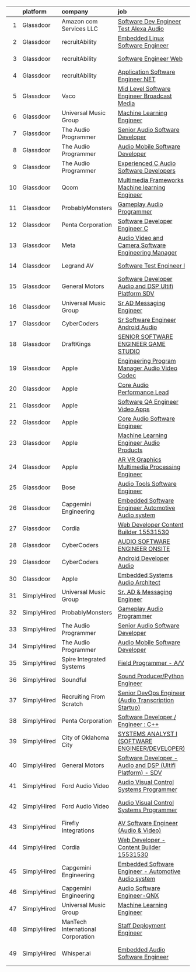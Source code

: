 

|    | platform    | company                           | job                                                                                                                                                                                                                                                                                                                                                                                                                                                                                                                                                                                                                                                                                                                                                                                                                                                                                                                                                                                                                                                                                                                                                                                                                                                                                                                                                                                                                                                                     | update_time   | location                |
|---:|:------------|:----------------------------------|:------------------------------------------------------------------------------------------------------------------------------------------------------------------------------------------------------------------------------------------------------------------------------------------------------------------------------------------------------------------------------------------------------------------------------------------------------------------------------------------------------------------------------------------------------------------------------------------------------------------------------------------------------------------------------------------------------------------------------------------------------------------------------------------------------------------------------------------------------------------------------------------------------------------------------------------------------------------------------------------------------------------------------------------------------------------------------------------------------------------------------------------------------------------------------------------------------------------------------------------------------------------------------------------------------------------------------------------------------------------------------------------------------------------------------------------------------------------------|:--------------|:------------------------|
|  1 | Glassdoor   | Amazon com Services LLC           | [Software Dev Engineer   Test  Alexa Audio](https://www.glassdoor.com/partner/jobListing.htm?pos=128&ao=1136043&s=58&guid=0000018267a2760fa87d154a12143031&src=GD_JOB_AD&t=SR&vt=w&cs=1_fb9c69c8&cb=1659596076843&jobListingId=1008045134130&jrtk=3-0-1g9jq4thm2inh001-1g9jq4ti7g2qa800-5b4696b182f58ad9-)                                                                                                                                                                                                                                                                                                                                                                                                                                                                                                                                                                                                                                                                                                                                                                                                                                                                                                                                                                                                                                                                                                                                                              | 2d            | Sunnyvale, CA           |
|  2 | Glassdoor   | recruitAbility                    | [Embedded Linux Software Engineer](https://www.glassdoor.com/partner/jobListing.htm?pos=115&ao=1110586&s=58&guid=0000018267a2760fa87d154a12143031&src=GD_JOB_AD&t=SR&vt=w&ea=1&cs=1_107b8af0&cb=1659596076842&jobListingId=1008044917155&cpc=F583A5AE0DDDFE3A&jrtk=3-0-1g9jq4thm2inh001-1g9jq4ti7g2qa800-96651b1d489a1342--6NYlbfkN0CGG9KWCDlpnNsyBDyIiP_Q0811kl3MMa1wmNp0I1WtkTaTZU1gJWaiKEGe9oYuZ3CRygpizlXng7yxOBev2SvxkGZoje3_mfpZYEH0iLUuWwuO3-g3KAxfOG1BBBVKj0Cdby2nDsWL_KaqVNgukJd9Wjpl5bP9uEd7mzEMwOIKbac1rekGxy8SYXW6OfrhPiTB4gDT0gsDdB9wgqeVkOMytpbO3NfuWd0I1-smbD_ABVOzUTLthmp3JHCd3Xj8hM2RFyKnVLwQ1jspJXDAopk5IIATcyjba7Cl0FXnxQnIJsWmBSxQ26OLvx2T0Zbu-cC451XlR5I_NYiRZAYnlke5Qjn2yLkHkjyErZZJpQIt0GQtMRfxC5JW77MtSg-NEuUt-BRQZauSxcW8yEmWeoVe1O282HbkBkNDQRnEXUwlnn0DxjcT7O80QSBh91hYjP_xqK0OGAPYA9G78UMAKs9eqp_Vxy4cUzXYTZ8sh_0F4DqsJobZP46BottnnfEXWwSJf5Kd_AiTLA%3D%3D)                                                                                                                                                                                                                                                                                                                                                                                                                                                                                                                                                                                 | 2d            | Anaheim, CA             |
|  3 | Glassdoor   | recruitAbility                    | [Software Engineer  Web](https://www.glassdoor.com/partner/jobListing.htm?pos=111&ao=1110586&s=58&guid=0000018267a2760fa87d154a12143031&src=GD_JOB_AD&t=SR&vt=w&ea=1&cs=1_8781ceec&cb=1659596076841&jobListingId=1008044917153&cpc=6193B0C32834B022&jrtk=3-0-1g9jq4thm2inh001-1g9jq4ti7g2qa800-eacbebf995740683--6NYlbfkN0CGG9KWCDlpnNsyBDyIiP_Q0811kl3MMa1wmNp0I1WtkTaTZU1gJWaiKEGe9oYuZ3CRygpizlXngwQIddGMy5Dw9VhJ57XzQmuwGToFoQjvVLzKgZy_toZA9BGcfPE5CweQyM9BjCZssZkIAHrqtSAlsQ8P3wx0WLkGK-N51xL3EvYtNcqs2ckJVFQgegDjoCecD3YK4xqJCCCv1oRO2lGVDwPtHcvZ7MO4pAHeYp1FeP_CuJfAYsRxfjmuQYbzmpWbS2ODxJMb7IJ0i110otjTiuA3lVI3XdQUzlhp-2Zy81AmSfcJ7dzUsm_4SPu8wqgzmDhW1LbFQSQefMP7WNPnCT8WmKEkRgybuI3Otw2k6Ii2qMTA1RirUr_iFEqjQ8-FAsj_MK9BBqhBX0mGavTW82KlezQYnHwgFlruvBjn4dBhOmOS5WzD9EliEfGJwqasq8t_06o0Q2-WCiSOtoO-PC4YyARHoquMpg2iN_6u40wGFLlWswvjRSt3HP-QCNQS8OrMKA_caw%3D%3D)                                                                                                                                                                                                                                                                                                                                                                                                                                                                                                                                                                                           | 2d            | Anaheim, CA             |
|  4 | Glassdoor   | recruitAbility                    | [Application Software Engineer  NET](https://www.glassdoor.com/partner/jobListing.htm?pos=114&ao=1110586&s=58&guid=0000018267a2760fa87d154a12143031&src=GD_JOB_AD&t=SR&vt=w&ea=1&cs=1_c695fa45&cb=1659596076841&jobListingId=1008044917151&cpc=6BF42D0955AE9A34&jrtk=3-0-1g9jq4thm2inh001-1g9jq4ti7g2qa800-7406c52a9039ee9d--6NYlbfkN0CGG9KWCDlpnNsyBDyIiP_Q0811kl3MMa1wmNp0I1WtkTaTZU1gJWaiKEGe9oYuZ3CRygpizlXng4fAGIY4bwFav-r0-dv5Vxh81kFRqA7f-Pjv-ezjesDdzI8-dyLi5Sc-zfpvmO-C7n1Wylj9EBtEBEKoDggOjpbhqrtGx3gGKms921IR5RHs6ozkG5o0STqYGnVNpVyK3MPKspaxuzgWMNToSS5CTaODsqT1RhxPG8FMwzC_AlJAcVQfzOF2Kr3-9qwKKy0ho-M1pC-L8n_K-Meb07OTjSx7ryFknrpy2XJEu3j_Xh8HO3lj0iHLkWeHx0anHiNrE8_Q21THoDCmRvaGT9HrIXnyfGJQi0GlbcCvZ8yxMJiuHKeBe9waDIHNxzN5x6wAIISc209YVk1DKgPPJtrOmCJqx1bIeSmKN6qsxHLSmvryBMtdiPHcWLCsUYijZXYmq24MdB--wCgX4UPt5GcsBaDRW9LXh09OPvsfvufDktjeLBUHtHrfSo7bi4_Mnbdu-g%3D%3D)                                                                                                                                                                                                                                                                                                                                                                                                                                                                                                                                                                               | 2d            | Anaheim, CA             |
|  5 | Glassdoor   | Vaco                              | [Mid Level Software Engineer   Broadcast Media](https://www.glassdoor.com/partner/jobListing.htm?pos=117&ao=1110586&s=58&guid=0000018267a2760fa87d154a12143031&src=GD_JOB_AD&t=SR&vt=w&ea=1&cs=1_dc7423e8&cb=1659596076842&jobListingId=1008023491914&cpc=FD1C1DA32C38CFA7&jrtk=3-0-1g9jq4thm2inh001-1g9jq4ti7g2qa800-2c1164aedf14680d--6NYlbfkN0D_sybMACCpf9B-677oK5j6rPldVB6BlrVvFjO_o-GJZbzuF-qh4PxErFUqfUsv_6uq3yj-33fVAxdJpDEnhEj4Go-dQXG2i_nhdrozdxOLclYIRSSSNJiq9UBc2R3iAXgSLoloWxVkJR526trhTG__PWL5HPc0h23cLdACsLcDpz6wkqU4u1lorsS3YI19Q1GqqRNphbAODbWa3sEmPX02RM_FmT2_JbZQA2R-to4ADSC790F1WW4zYF6o2u_d67y1GJc6iXIygTm0iHFRcuMojzFjFgOwEvhf8M6cCNLizJmLKDPMiD7NQOP_VIl3Q_5Lt4AEmzzfp9z1nkDwz1acHOMDeKszwPT8h7ISXWaTL0CfX7wlWXVit3S2zZV6YFXh0K7iH5-aJC4OclU2Wf3mw4Pry-I-DcYw8qGHBLznpEDfsDq073Q_tR3si9nPgm6nypSIOEZdMsRWQL2e_Teyc1CWligEUUXZ4ifNUkmEhuxOni2veGhnYnYE7ERKQYrUM78QU09rVctGtH0IhqxUAH6cZa2o6sTeKbtt5ISa0g%3D%3D)                                                                                                                                                                                                                                                                                                                                                                                                                                                                                                                                    | 12d           | Raleigh, NC             |
|  6 | Glassdoor   | Universal Music Group             | [Machine Learning Engineer](https://www.glassdoor.com/partner/jobListing.htm?pos=126&ao=1136043&s=58&guid=0000018267a2760fa87d154a12143031&src=GD_JOB_AD&t=SR&vt=w&cs=1_32567b78&cb=1659596076843&jobListingId=1008048376434&jrtk=3-0-1g9jq4thm2inh001-1g9jq4ti7g2qa800-37c3bc3a8c627dd4-)                                                                                                                                                                                                                                                                                                                                                                                                                                                                                                                                                                                                                                                                                                                                                                                                                                                                                                                                                                                                                                                                                                                                                                              | 1d            | Charlotte, NC           |
|  7 | Glassdoor   | The Audio Programmer              | [Senior Audio Software Developer](https://www.glassdoor.com/partner/jobListing.htm?pos=120&ao=1136043&s=58&guid=0000018267a2760fa87d154a12143031&src=GD_JOB_AD&t=SR&vt=w&ea=1&cs=1_951a5492&cb=1659596076843&jobListingId=1008027500120&jrtk=3-0-1g9jq4thm2inh001-1g9jq4ti7g2qa800-4c17e4b0c9098094-)                                                                                                                                                                                                                                                                                                                                                                                                                                                                                                                                                                                                                                                                                                                                                                                                                                                                                                                                                                                                                                                                                                                                                                   | 9d            | Remote                  |
|  8 | Glassdoor   | The Audio Programmer              | [Audio Mobile Software Developer](https://www.glassdoor.com/partner/jobListing.htm?pos=119&ao=1136043&s=58&guid=0000018267a2760fa87d154a12143031&src=GD_JOB_AD&t=SR&vt=w&ea=1&cs=1_95196e2a&cb=1659596076842&jobListingId=1008027500128&jrtk=3-0-1g9jq4thm2inh001-1g9jq4ti7g2qa800-5577c34fff10c438-)                                                                                                                                                                                                                                                                                                                                                                                                                                                                                                                                                                                                                                                                                                                                                                                                                                                                                                                                                                                                                                                                                                                                                                   | 9d            | Remote                  |
|  9 | Glassdoor   | The Audio Programmer              | [Experienced C   Audio Software Developers](https://www.glassdoor.com/partner/jobListing.htm?pos=130&ao=1136043&s=58&guid=0000018267a2760fa87d154a12143031&src=GD_JOB_AD&t=SR&vt=w&ea=1&cs=1_b65b9d42&cb=1659596076843&jobListingId=1008027500119&jrtk=3-0-1g9jq4thm2inh001-1g9jq4ti7g2qa800-f58156a279a0d5ec-)                                                                                                                                                                                                                                                                                                                                                                                                                                                                                                                                                                                                                                                                                                                                                                                                                                                                                                                                                                                                                                                                                                                                                         | 9d            | Remote                  |
| 10 | Glassdoor   | Qcom                              | [Multimedia Frameworks   Machine learning Engineer](https://www.glassdoor.com/partner/jobListing.htm?pos=127&ao=1136043&s=58&guid=0000018267a2760fa87d154a12143031&src=GD_JOB_AD&t=SR&vt=w&cs=1_62cc3e58&cb=1659596076843&jobListingId=1008036936094&jrtk=3-0-1g9jq4thm2inh001-1g9jq4ti7g2qa800-139959b0956e6886-)                                                                                                                                                                                                                                                                                                                                                                                                                                                                                                                                                                                                                                                                                                                                                                                                                                                                                                                                                                                                                                                                                                                                                      | 6d            | San Diego, CA           |
| 11 | Glassdoor   | ProbablyMonsters                  | [Gameplay Audio Programmer](https://www.glassdoor.com/partner/jobListing.htm?pos=121&ao=1136043&s=58&guid=0000018267a2760fa87d154a12143031&src=GD_JOB_AD&t=SR&vt=w&cs=1_481c94f1&cb=1659596076843&jobListingId=1008033886214&jrtk=3-0-1g9jq4thm2inh001-1g9jq4ti7g2qa800-d9820e05f0459027-)                                                                                                                                                                                                                                                                                                                                                                                                                                                                                                                                                                                                                                                                                                                                                                                                                                                                                                                                                                                                                                                                                                                                                                              | 7d            | Bellevue, WA            |
| 12 | Glassdoor   | Penta Corporation                 | [Software Developer   Engineer   C  ](https://www.glassdoor.com/partner/jobListing.htm?pos=122&ao=1136043&s=58&guid=0000018267a2760fa87d154a12143031&src=GD_JOB_AD&t=SR&vt=w&ea=1&cs=1_53f1936a&cb=1659596076843&jobListingId=1008037831208&jrtk=3-0-1g9jq4thm2inh001-1g9jq4ti7g2qa800-d73255a299afaf29-)                                                                                                                                                                                                                                                                                                                                                                                                                                                                                                                                                                                                                                                                                                                                                                                                                                                                                                                                                                                                                                                                                                                                                               | 5d            | New Orleans, LA         |
| 13 | Glassdoor   | Meta                              | [Audio  Video and Camera  Software Engineering Manager](https://www.glassdoor.com/partner/jobListing.htm?pos=101&ao=1110586&s=58&guid=0000018267a2760fa87d154a12143031&src=GD_JOB_AD&t=SR&vt=w&cs=1_ad7d2532&cb=1659596076839&jobListingId=1008048424140&cpc=C5F9C09AE97B3D2F&jrtk=3-0-1g9jq4thm2inh001-1g9jq4ti7g2qa800-2f3e3f080289ccc8--6NYlbfkN0DYl4UJW4r1Vl7FEn6T9F-rD9lpC-0oMJVSiWjK_MGUd8e8cHXcpv6KPyjLHZEfqkUkuW4FeZdGHDOYIbKXpOVzpgHYmd0Mdxqbqr9bWX3wOX-YPwUGzzOCVebAPW5gJCa7KI4uayUPCSFg0Fa9x7a0yOW_XMVHtA9I4R6GFxvKRwny0T-wmqiD_LqxCY-RiiVsN9NqARkNrAdmig2ff6F1xt-EkyVb4ABzxwvuhR5k5GJi-Kcf7iYYDXONBplPUILcQL_2Der43IGH5mdvixDi0XmKJEEzFvXcKN-OcZbMGxob7R7zCOZv3ItEDEkcAxYEAc-TpaFKl4skgVPFxCRANTMPvW3o04k7i14avCvXL_DmPOCp73ogXf3GaJaIIU5VsiIROorNLmnGvfq5mNR77pIk920LefBXwCe_elcVGmn5XtaqrjS_jrG8jmII08aXlaHOF9NDyDRNKx0tQY5sFxn5e3ubIHehl1q7Ip4_HkIdMPZztRIXs7eQmmfBGlWgnxFQ42rUZs_gvotXSRUoGJqQbR2FN8lM7suqjJKscRKE7CcNBEfDb_TALbAS1p3T7dA94aNCD03vPeElnaarCRqIfME2u-3RQf_AUQDpqHbiUHrebdCT2txPwozQyDnv_TQxZi24h6FIvwyVkXNjBAhgrFSpwIr0m0BrbDyZXNWioTGCMCF-3EkECwaXUqRfHCDFCdtlUOXnLhpvqROseW54gIzeK4vuvKwN2asC2PCpRSo4OAueMQJ5rNvo3Z-WVxt_GqdoqAdjxgXUpHy4tW0SYZAmQsyJQ__eU59UVYgfrpoO9hJwoiMb5mkwM9Ya2HVQ-GGlyXVhaQzDHUg2T8mDy_kBnuhUWepRwwO-oY6-NxR8rjWHmQvwV-iV9NB36Pjim-QCVbzStMF5n04z0KHNcqjU7Opgwl0nZAQaLnw6Cr0jhqPbzP1R2yWrp7dFRJiFJB7NTtSy-c9tzzes4aSac0IeH2kBTvR7EaIjGvmDxtCjoY8J8gxgCDxv-TxKGAymxoKzV6Fe8i-yK03J2RGKmpUb1FhscT6C-Q2CUA%3D%3D) | 1d            | Burlingame, CA          |
| 14 | Glassdoor   | Legrand AV                        | [Software Test Engineer I](https://www.glassdoor.com/partner/jobListing.htm?pos=124&ao=1136043&s=58&guid=0000018267a2760fa87d154a12143031&src=GD_JOB_AD&t=SR&vt=w&cs=1_4052f770&cb=1659596076843&jobListingId=1008020063938&jrtk=3-0-1g9jq4thm2inh001-1g9jq4ti7g2qa800-0d8343df0ec0aa3a-)                                                                                                                                                                                                                                                                                                                                                                                                                                                                                                                                                                                                                                                                                                                                                                                                                                                                                                                                                                                                                                                                                                                                                                               | 13d           | United States           |
| 15 | Glassdoor   | General Motors                    | [Software Developer   Audio and DSP  Ultifi Platform    SDV](https://www.glassdoor.com/partner/jobListing.htm?pos=102&ao=1110586&s=58&guid=0000018267a2760fa87d154a12143031&src=GD_JOB_AD&t=SR&vt=w&cs=1_f4e82123&cb=1659596076839&jobListingId=1008031180178&cpc=BAEB662971763A76&jrtk=3-0-1g9jq4thm2inh001-1g9jq4ti7g2qa800-8595829da8f1ae67--6NYlbfkN0BqJjBsvJkVIRVupdyx-l7jJlkPL5nU6SVET5Mq4mDejYNChVrcc2tY96PpIzK0iDRg5ulIt4o2k_uGKQ_uZrVbXBPzWqeUp8qSBcrZu-3JKvG5TWWvEbE6UWtqIeBqXt71o3o5CNwifBZMyHZ3LvgI9JaQAxj4cmFi30UwKwKDApda0i5dWbI256rr_mZ8d2Yuzp2P5lyXc1qZwfm-d04tD77MvJeQS3_gIfukZsYUK3-kZoS5D_oQU3y3OAWpNLMjJwyuf3F4WWIK15olLwQs3-hgRbr6YHLB-0K1eeNq3UGPdHd7rCkfD-NvwMFASx2yRSRtLnGs0uHZpgfzzcZL2id6YCu16ChVbnbZZ-m1Qt6DPlaRA6JK0eVYWOz98AMREcR__LYSFADHYsAxRwwyxpe1TQUo5XD3uKysgZF46UFQrcC0yHPZxzwvoiGUctQorrP3OxEM3HK6MJmkxTKJZ64l7UihI0X6WQWchzm8VxMTCWeZdgmTMKRZjiWNK_V9sE0qOhHkriexTYr356bhXFCGSJeaHGnqEeGsBD5mbcxPviQSHTUsetAx6xhHfF5VUemmsy_tIg%3D%3D)                                                                                                                                                                                                                                                                                                                                                                                                                                                                                            | 8d            | Warren, MI              |
| 16 | Glassdoor   | Universal Music Group             | [Sr  AD   Messaging Engineer](https://www.glassdoor.com/partner/jobListing.htm?pos=123&ao=1136043&s=58&guid=0000018267a2760fa87d154a12143031&src=GD_JOB_AD&t=SR&vt=w&cs=1_7c5d407e&cb=1659596076843&jobListingId=1008046222380&jrtk=3-0-1g9jq4thm2inh001-1g9jq4ti7g2qa800-1842bdc6e053304f-)                                                                                                                                                                                                                                                                                                                                                                                                                                                                                                                                                                                                                                                                                                                                                                                                                                                                                                                                                                                                                                                                                                                                                                            | 2d            | Remote                  |
| 17 | Glassdoor   | CyberCoders                       | [Sr  Software Engineer   Android Audio](https://www.glassdoor.com/partner/jobListing.htm?pos=118&ao=1110586&s=58&guid=0000018267a2760fa87d154a12143031&src=GD_JOB_AD&t=SR&vt=w&ea=1&cs=1_24425665&cb=1659596076842&jobListingId=1008041385283&cpc=F41FEAB56D215062&jrtk=3-0-1g9jq4thm2inh001-1g9jq4ti7g2qa800-7315412f5f548f76--6NYlbfkN0CpFJQzrgRR8WqXWK1qKKEqALWJw739KlKqr2H-MSI4eoBlI4EFrmor2FYZMP3muM3qdaGWoo3R4VVU0xjK0ooQa3A-Bu1q_mkUcT8LvQSjsWleDPP3zFNgZ5Men6evwuaRr20U_zAgOkzONuudqSvEFznR18nGmnFsUEPVTE9urEvcID6UX7Yf9IR3FgyS5XtKenGpUtTK7iRXw7-CCYF8XBSdKSU3HYgT-GGkws8rE_voDEtq_rOvzzPRDINhWRRd_LF0kMwZ6B0d6X28zBN8QGjPzT2MNrT1z5J3n1JPVlxdR3K0btu0b-rW-KzYCx0lGmnipNDsc-SrRLOFg7-IczwjbhTWGefJYViV1T7zsNN3wVvGaEJbAAFsEUvl2k-ZN9ORUXycN8wtkTntIoOE8zCXsqpgdnIiT_m2CiusTB3bB9ci_5sqIx12VBpn5e_KgF0ZCqT2Bc5vVN9-ZkVb_mMjMWN_c4R831KVGvrT1ss7e9OuL7EjnE97g7kVE0YU8biyutcUzsXhvBlgRnKmDW8y-3wpEZ2Z6SZX8uZWf0gRHsAyoYkLKDlgV8NyjgtsN-QGaM5vDay85bGR6j3La5mJoci325nfYZCPuRoQ9-fD6TxLVvVhB4dkVSIZbAJ74PekzNnglwUuNsRe3m-BaSg3YVmFA0HEXEuu-1DuYkN44Yl-D8Dsq_z9DoS2PHpJRW42nBJ1EDep_5UfdJZzpXUXUVDZ5yxRxWJ7-XISSy7bdUMQRn56hCqnHrYRLBnGVikWUvt8Zp8YaVXZ9t7KiUGV7hMyK0VthN_H28qlNL5eMOMdUVrm0DnAdfsIGbujgwdnPD4fPbyj9GXil2n9Mdh08aprteRhHtxXQ22kzX4ZmrzymTYlzleSCNIBguS_uqXL43XZknhegRmr_CcLXDAdk-IAlixydmd8Fbvi62wtsk96Dj46Cxr9K-004T_F0CQjhTJGne7tHHv25m5OrRHn6kMDXPs%3D)                                                                                          | 3d            | Encinitas, CA           |
| 18 | Glassdoor   | DraftKings                        | [SENIOR SOFTWARE ENGINEER  GAME STUDIO](https://www.glassdoor.com/partner/jobListing.htm?pos=129&ao=1136043&s=58&guid=0000018267a2760fa87d154a12143031&src=GD_JOB_AD&t=SR&vt=w&cs=1_17871040&cb=1659596076843&jobListingId=1008048373991&jrtk=3-0-1g9jq4thm2inh001-1g9jq4ti7g2qa800-8010c6c0a1f1150a-)                                                                                                                                                                                                                                                                                                                                                                                                                                                                                                                                                                                                                                                                                                                                                                                                                                                                                                                                                                                                                                                                                                                                                                  | 1d            | Remote                  |
| 19 | Glassdoor   | Apple                             | [Engineering Program Manager   Audio  Video  Codec](https://www.glassdoor.com/partner/jobListing.htm?pos=113&ao=1110586&s=58&guid=0000018267a2760fa87d154a12143031&src=GD_JOB_AD&t=SR&vt=w&cs=1_f5cc23c8&cb=1659596076841&jobListingId=1008022113387&cpc=C4A69CCDBB3B9599&jrtk=3-0-1g9jq4thm2inh001-1g9jq4ti7g2qa800-971a58e92b8283fe--6NYlbfkN0BvKrLyj5gPmtZO9T8euul8TCxuuKNOtzRJOomxnwSEodTz2Bc-sPZlADHp0xxmf8VvC_9n7__N-GBNTWFrNoRta5Vqzr78Tw-Rk5LTzpATs3WCUWuZYgJGwd0PuuSiO13ouRrSmkvapG3--HjY1XEHjTkF1vSIipamUnG7dLq1Ee1kzatB9RAtCnU9xmiqXUhYw3LNAdDAF_ltgP75AqCfIgivOH_gBESU-0iyXd-hu8nfuj8Q4sXkPTGYbeWnp2xlWTKMwBHFz89Nv0gkqI9JXTYVt_wWVudKUg9w1nwoYSh_84iFyCCJ85e7hzqL_Y8X6JWUZy1jNIHUgyGwXumY6DwVY2MSMqZaseeZ334AT-RIvYkIQVcE-kXjSBD1KZiexVGfV4pjW41Kw9yLYZvdBTPlVgFBvxmKUQtNFjZVTqVyE9oIrJIntQRzOdTyKQZOepICICl_OcGWM3rHy_8bZE_ljQcHzeQafRxOCRnacOGq3_bmiW1XkUjUNHX1u3CAQc_TOWuXTy3ldwsNAHvpeBDs95frVDz3vW6_VsTI5Cjv8g_2R7KL1eBKL3yc_GAJ4VKpe91SvnuyBCGkiZF7n03wW4lcwpzTmQrkFlACVVjSaHTL2iswEugYi9hcWf8TwMzX1lR7FlUrAKgIPOiI2jjpl4kvFyvj066nwe82VBcBn8oqSQojVvisDSMi-TqOGHPMKF39LgK5s24NkQXd4JDyoxBGsbjLj9RHvRCn1dp1tjscqxItat_aCzpFd-fU5X_uosHo9U5kZGLCg4AVC8cGRKpcKPSa6uWsdy6B47P8qX6SfbY12ywch-q1FL8bBGh7TVv2eNuVkEXEh8kT-kx3CFkAZkV3hQvOUSYP8Gl4AB_pcIdM_mMQW3Au00yWiSAj6GdTDn25d5OGTvjQTyd94CrNWeQYspLVCNyz4NNAPU8D4wFRgYTZmkfRbbjSncW-uuYlcoaxGBVFh_LV5vN122_T7BzBE1pRr0-YfA%3D%3D)                                                                     | 12d           | Austin, TX              |
| 20 | Glassdoor   | Apple                             | [Core Audio Performance Lead](https://www.glassdoor.com/partner/jobListing.htm?pos=112&ao=1110586&s=58&guid=0000018267a2760fa87d154a12143031&src=GD_JOB_AD&t=SR&vt=w&cs=1_d5410efe&cb=1659596076841&jobListingId=1008029697862&cpc=AC285F3A3ECA6BB0&jrtk=3-0-1g9jq4thm2inh001-1g9jq4ti7g2qa800-1718190defbb361d--6NYlbfkN0BvKrLyj5gPmtZO9T8euul8TCxuuKNOtzRJOomxnwSEodTz2Bc-sPZlt2Zgji_QUXFGc6V0-wjaRO-VlcjE-5lehvygyETUlDjyBBBzDv4ikRPhjA2XJykaOdCDwKHMkS6TcdqnDnzDLmpTFinAzs4diTGZB5TutZFoszrx6KmIA92Khib_FV0nqWvK5RHH-WBboPrVG76LecWA3vGy8ZTS_Oy1nGq4KZH3hikZDYYquhPINKwu_XPMMzAJsSDwEMtvgLgbDeGjZgLxahqfp9RYuW9Mhi_wo9P33YO4uBmPrNbLwVsC7u--9lD8dLprHOT3aQMUNP0ipmahmxOGw0TUmg6MarHN31hKqHPYmtd4aJslvSnMaawEXGAjIH8c8Yrxky5ubQRjy2usle3w3K1tTd8gRqMNTwIbm0DWRM_ygKuwKtMfzLwlcNWpB01tdd2Gyp8YysNrKz18B8L6fURdGnINy3Vo0WVKI2cVtqhkyD_7KMMs2hoXEwnOiHdDWMGvt1LqT3032ZPlmpjyWvq2R1aOTJ8NG7kLWt8tjqCq6ehBH6CIUb2HG460TeuNe9oAenmBlHSPYnpPtEDqJANvog4lq-FvjSzVESjTs-SUIMVVv0Q8dDq_8n9MhZQQllVdxWDcTpybbhKma2PLPfBVhd9BH05JLedNS_RP3jNr7iB0ymPW78zd_MIYWxdu75OgJQONlB9UdaQ-W-cVbXuSS9bnLNMBCXQ5m3JsButAqQPguXkaf20eay4oFelztLe3qkPRxKbtAeeaV1VJiWFiYANEQT98WxOdog8W4uYnFpliDOvUqVx434UYQgXEDN4VwyiK9ePOJMZGVG7eVqsp2MmyfVH0qb-nZEW7msJbc6VRAhpuurZlfnnDbL66Fe--irF4lBqpdmHipGs21_LISJWpZStZYM-nSC2c5e2p1MA5eqbLtCNkCMEr8VRh4tN_DJ_hzBS7EA%3D%3D)                                                                                                                           | 8d            | Cupertino, CA           |
| 21 | Glassdoor   | Apple                             | [Software QA Engineer   Video Apps](https://www.glassdoor.com/partner/jobListing.htm?pos=107&ao=1110586&s=58&guid=0000018267a2760fa87d154a12143031&src=GD_JOB_AD&t=SR&vt=w&cs=1_eb8b25c0&cb=1659596076840&jobListingId=1008036908067&cpc=AC285F3A3ECA6BB0&jrtk=3-0-1g9jq4thm2inh001-1g9jq4ti7g2qa800-dabdf8d92c3982ab--6NYlbfkN0BvKrLyj5gPmtZO9T8euul8TCxuuKNOtzRJOomxnwSEodTz2Bc-sPZlt2Zgji_QUXG05FmPmPHveF-Gg-IePH87CLIq70BJsMwyNPY7xIvv1yEeO0Q9Z_YfJpVaeh2pofn8C3h1GA0CBqzmHSZACRjSIo4grlM7zcexUS-MqYvDGNKaHgmTuNLLjIp6BfXIxO3qH9bHAk9kZ2Vd4YzuTWmtoV7ri-sySV3-LTMvmwKTbevNf-vUkPbCr0LksFEBHoaKp3w-dPC378G5Eru-zceN7w6wdtkb1U-zHlo51PLN3L-ZR01U2bJAfRI2TybZowOjTwF70A3VtIhQbna_w9Mgu4DWe4HCGrlpY6E5icRsdLToY2sqvUcQXhmqd8n1uhyHP2I4nUKCOFC3wcEEabZSzVTlvNw1kO6OoBuR2LswKN_JBHcEs0XMxUHDK8Xl_dwbKciSKijE9Mb4J-_9UxM_gmWgJxhObpXIABxH6tMFaguP2wdBp0IzFxww4ZEkSTTsTId-TiH_QZVQLIXH93j_ZFjaH48JseJ7kIMkBuwbAxnhxCcogiOJ4iy9qgukdVBJHHAssK6kCfYDRKm9QGWYhofEuZ8T8aSZeA6OS2arv92TcVfV0zrmno3WgBc9O5onEWVKPzHA0FXHZCrFQhvkyc4crWj2QzHZPw2ca2OslXn8Rq74Mwccg7m6wfZcxdJyQ0ieQqFtIkU5LywJBYWPZ0knlyauztIHCBTMqAXDelOeG_dUmUH1G7RXqIFxSTwffNtuCumYtqAK4f26bOZs4__Jenu4jsKdPmSWK-iPpegrElAd2jRzZmjeyBT74ZrKyowZoWfRt3oQ68bNZVzJO46h7ltYgVBvG2KVY7x_22Te1LhANy1KhIXeJ_ljofFVdMmVYGn5aCErm6w4OEH3QMcPZFB9oYmOCfnwIvcmTUwUonAb2M3kt2cWvjI6vVvGNc5CuMi3h0QgoDZyZlJ2)                                                                                                                 | 6d            | Cupertino, CA           |
| 22 | Glassdoor   | Apple                             | [Core Audio Software Engineer](https://www.glassdoor.com/partner/jobListing.htm?pos=109&ao=1110586&s=58&guid=0000018267a2760fa87d154a12143031&src=GD_JOB_AD&t=SR&vt=w&cs=1_ebe8d3cd&cb=1659596076840&jobListingId=1008032497284&cpc=8795CF9063CD573D&jrtk=3-0-1g9jq4thm2inh001-1g9jq4ti7g2qa800-78672e726905d2fa--6NYlbfkN0BvKrLyj5gPmtZO9T8euul8TCxuuKNOtzRJOomxnwSEodTz2Bc-sPZlt2Zgji_QUXFB8wZcrWih4OyRf1kMGaonZOl0H-HXfH_YElfX-P4OsV6HxSDdUa_Si5NPqfUPVmTUtCQEBfTak324lxkn9QW_hc_xRWAj5LqoEg4VNuksV1xpS8iKojAIhuW6QdIHuyUslI78zPOBWB8-Hw3BSE-i3-W4BEt5gWBCdrUVH-PDAuV6bPi6WBrVbdRpi6FkZneuonk78QCin5jJH0lrvjkuS3dpReIPbV8Lx0oBwv_vfEeJJN9zmX-FS3ugRqf7lD22hfox0MzrLmgTAJLJlJG0To8UA36GpP8rL0OzvVdKlDPfKfbxHIkCMxkZmbRKQEQ8OXYm40kCy66jedjfN6nz4rS91flxYUJRdwXVjHdcOutii1bneBtY3oQXDOSCMSet919PCWqovwYiV4MeaIl8x07w7eWdkJJfbMN6a1qsRmsTX-ilgoWUTCnjKzKxz_IXWKsR71nfWpnk-es51-9nqLrCI3oZ7b5BbfM9mi40pN87KcZfpaY13KUS6JAaPiKq9SltskZTtBTtQSgA0D998zbLvFvAW3GxjGQMXYpzbY1AZHDnZDdx2GCE0D8MIuq4sP6EkBNu-uZYc_ttgVC_LcNxwnDKc3gHAChkthqz2xdIvAbZrWnkAWysmF_cdf65h5ewqjrbg0rLoDBcrr85wG8vGt7-_ImNvf0VAHgUFGUgCudehTEcDl1BAlrl0dvRe72KgNgRePHRpWE3JA-a-zvdOc8FS3pD532CxhwcO6_7HouN8f8IfjZjnyVm1-KIqXLAjiy8rB2uQy-YEdc4Mxc-Qd0UTEFeitJVYw-TS8QA5fk_8jk41rOxFgw62o59x6Ty-KUEmQuY_1TyY1_y2hR0Vr-EgXHA_WwKKpr-DGGmyO2fyYqL-FVetouMnyfgsPWhzuDVI277QIww4I7Q)                                                                                                                      | 7d            | Cupertino, CA           |
| 23 | Glassdoor   | Apple                             | [Machine Learning Engineer  Audio Products](https://www.glassdoor.com/partner/jobListing.htm?pos=103&ao=1110586&s=58&guid=0000018267a2760fa87d154a12143031&src=GD_JOB_AD&t=SR&vt=w&cs=1_b1d18ab4&cb=1659596076839&jobListingId=1008032497230&cpc=48B9F4758953335C&jrtk=3-0-1g9jq4thm2inh001-1g9jq4ti7g2qa800-2233220038d1d842--6NYlbfkN0BvKrLyj5gPmtZO9T8euul8TCxuuKNOtzRJOomxnwSEodTz2Bc-sPZl8WPllYOnI2jMOUC5unZTn1X2Ml_o7yeoma_00Ty-rqNS7fUgPCpb3cL61x2yRpuG-9qblstdrin2xKRXHsl_ACE1WmxcruYDX0jrMBDGKb_N8QaO8-ChzLEgPqbCJp_jADONNnvfnYgyS6iO5q7D3_4jVeMqvgLEK6OQl4YamluoH5yAdi0HUOVP_Jug-OPlmhnwG1Jn9ylDSKnJb9CpMBuG1Uw6dgP88MiXJuJ21IReO8CM8xl3ZiGvsLtu8RgUMuIen16nq1b59Rm3obQlzN1ieLbouOpaRbwstng8Wr2rqyDbovx8wVbz9dwZ4j_sYIl0keMNh7zYTgO9W15xAdyp9WaV6StWbjiP0FM3cinH1tS1xuLsRPiQsPhc-7D4eOMYyDuah_--pcNXB3SI4VNsf2Ja-TVq5cSkxgv47hkgRbKn61pHTYcfV2mwuZaUtoyQ64XARyBkLL3hz_5dugPreS8TxC0JWZ7BYMxDKCwerpjsMFCGScPBpJLZNpWeTMHIy1xJNDy7TqIeY4bk31Phu1rYDw0TOeCr7H9QxT3S18qRWSovYDm_b4hG9jNgiPYBlbMSrtxPuvP--k2OfYKjgHRm243VQCh41NKqoGAXIhnwPh-linJMiamqoaGLSdY9mE7jjby9V2uDqr2aIDqARvUW44GjE_22ZcHFm-zLLSZHZabdaiwJx9-XbWNpcRnPf4v-wbEzVc0W1ktpxHLt1F79_-3ZGjIVj1FOqt-L7cpYJpQjKghl_ZymgZcil6ihaD0KmWNQZibygpF_6Qdbfgws7GFWPn7ssKvTeaTI22gtLvH3X025MOE0v4ptppDfl85EzADfy09V-JShEDOPtpTmEtUypzKItgKWQOpPVnrxpu-74AjrPV5l-fOnHBUuNEhYwrSlsY36uWQRPB6nS_bASIJaIwhxgq5GgPJ9u3Af4cxxfw%3D%3D)                                                                             | 7d            | San Diego, CA           |
| 24 | Glassdoor   | Apple                             | [AR VR Graphics Multimedia Processing Engineer](https://www.glassdoor.com/partner/jobListing.htm?pos=106&ao=1110586&s=58&guid=0000018267a2760fa87d154a12143031&src=GD_JOB_AD&t=SR&vt=w&cs=1_81f5aa95&cb=1659596076840&jobListingId=1008039163013&cpc=AC285F3A3ECA6BB0&jrtk=3-0-1g9jq4thm2inh001-1g9jq4ti7g2qa800-9cac6557a57c5168--6NYlbfkN0BvKrLyj5gPmtZO9T8euul8TCxuuKNOtzRJOomxnwSEodTz2Bc-sPZlt2Zgji_QUXGAVYGkBXMd9493IwyWqfkjvZ2sIyEpqIAhs3_vnJXTB4fg_OTWw2c9syhVL6YzBT-liL7jqywTiK78Ojvws8ANBwBt-AnsonE5osLk9Qbf7a-efCggtMWG_lOp4Pgq3PpyBqVH3KirrVMEaz3qUsTYjh4bFdn4Qwhv3cmAkghjA-KsOK39gHfQcXtx8f8_TOGRDUYTEujVOQB5cijQy4qG7SChyXjzY17hOIPYUV9n_UASlXqTPYV-11gcLZjWzR0zVmOAuVQl2Yy771fq6znjXJy_YgZ3ROw1pDK5xopvhVJfOoKsRilwoDUWQ020OGi21FjsQ_hJ1Jh0TlHQkNCuSnB_gNY6uAVggqNIVaBYVjwcyPGfy8ZVaj2q5l6t_jYUWjJy0TNbU-2tNXDqZZVSzOSrl44P5YKFmph-nGj0Yb_GK8b7aYinfBPQznKIaoP-qi59PIBU5NijxUc1VTJEf3xou5ucTMk8i8QuqLcy-c1-89UEgeInhg4_CdpF4vLYpPNyzLlrkwb6jAMK2_iHjGaDS0ZC1hUB8et5EOqOaxw7C20000goWA8ajxHoEIGYkBJWdMdYfOvCa_SP4oQOUq0PBl2TCLMHT-ZJ91EfX_ffH6Vf5Z8i5GxB2PS8OJjWP9f_-MWuquaItF3f1piQOk-s2ou75FvB3nP2TLXnRVYolVkRmRfkLdIL2RNJZlc_mZaFnO0mDPG-1atRpit3-s1faWIn34vBJ0fnprGI297o0FSbc5o5Fs52khG5g1FNkV-mgrfchz5SS7DezQETmpfQbvGxW14vxCH6o6CjLxWJLTdV2f_83JHrUodlZFeYPD4g4yMhUAGKwZVzfAD_bKp56qxVz58E6QjjCMpVMcjr-1Gn6CaJ0AjWK6jg1iT5d3Uj3lloR3olSNvEMeuAFeut3IO6S3Ey_jjp3-c6Nw%3D%3D)                                                                         | 5d            | Cupertino, CA           |
| 25 | Glassdoor   | Bose                              | [Audio Tools Software Engineer](https://www.glassdoor.com/partner/jobListing.htm?pos=125&ao=1136043&s=58&guid=0000018267a2760fa87d154a12143031&src=GD_JOB_AD&t=SR&vt=w&cs=1_25179dfe&cb=1659596076843&jobListingId=1008023325838&jrtk=3-0-1g9jq4thm2inh001-1g9jq4ti7g2qa800-28a8ee5c65f161ae-)                                                                                                                                                                                                                                                                                                                                                                                                                                                                                                                                                                                                                                                                                                                                                                                                                                                                                                                                                                                                                                                                                                                                                                          | 12d           | Remote                  |
| 26 | Glassdoor   | Capgemini Engineering             | [Embedded Software Engineer   Automotive Audio system](https://www.glassdoor.com/partner/jobListing.htm?pos=108&ao=1110586&s=58&guid=0000018267a2760fa87d154a12143031&src=GD_JOB_AD&t=SR&vt=w&ea=1&cs=1_5a6f7c58&cb=1659596076840&jobListingId=1008050901838&cpc=1160948BCBA38B5B&jrtk=3-0-1g9jq4thm2inh001-1g9jq4ti7g2qa800-d2a7fc94651a3a99--6NYlbfkN0BCspdfmHAnvlT1rssiZIGnwSyIeFSfDwcI4v3Tox-fJNSROZmCmBM15jLntVkQm2i94JgmDjRbxXiwcRIT9yAQA4e4jW5jzXml4Oj8_7-aSrQrqd52taI-AMc3MoFp-6E-Zda7FjFUdGzfw-29pvvO_-RN8KJzFQNTs8Yq861uxET_4AieVlm7uj7EWgQ_H_KTF8EAse-nq7nHY7zJBnP7VTUsU3rayLTqyXMzN7dM_qfOKqL4sQX7jtIRmEpaTdo5HeKC-iIBm2MmETVHuoT6lsmlk9GA-VxOdKdNxkw1uTSIjsldCx7cUOvZs9JltBjCjpiHjI71Uc3CO9X7M_QqOzl1jej3p9-Wii2uAvIrnds3Se2pZrfb0U660WwfENvRwdxjwkMJ5Z37YP6Yww0223pnHHWWseq2e4qef_RbcnwnDlPlLM2Gjy_4PBUArWh_vejIbN00YElc2sByqe2KL4z5vsz3gtacw9sX9qXxtu85tG-0poWdVWBXhoOtW0UZZeZWDxje_57h0Z3pIynH)                                                                                                                                                                                                                                                                                                                                                                                                                                                                                                                                                         | 24h           | Remote                  |
| 27 | Glassdoor   | Cordia                            | [Web Developer   Content Builder 15531530](https://www.glassdoor.com/partner/jobListing.htm?pos=104&ao=1110586&s=58&guid=0000018267a2760fa87d154a12143031&src=GD_JOB_AD&t=SR&vt=w&ea=1&cs=1_4b1efb05&cb=1659596076840&jobListingId=1008027962188&cpc=FB7E4A1762AE5BEC&jrtk=3-0-1g9jq4thm2inh001-1g9jq4ti7g2qa800-edeba9a2d022c942--6NYlbfkN0APgt5VHcwP8qSuYYD_6XqsrYzd4JqiICS93Ho8hd61xS7JppVIVl4mh4mA8X2G7HFJAqU_HSOvx9V1n5pS7bQ5Z1hFdY__fa6MJMjaOxKNWEVptCPGzPxkXr6HdL9-vTgia_rrlQJVqCMQqLoSyu1UfsA5ND0XRmgNOMUAblvEvrhTgEWm4CZsPHwRHVV6WNVJVBE3lD5zkptyhiMnwOr0WCEO4iQ3z0tX-GB1E5E3FZUnF8YjfcpAW4mLp04eSOplalxZQvU72d9OGrEpNF1JMJzjfROJ_nVqmXHsVjUWqcMCEP5dcjFIPuxzU2E5tRLObaFyPXZRqgu_V-gYCP_-_rTGVvbpGXejh79-Z46gotLFRUrf2DWy-m28mDT4ZGA04vzfR1aH3HOU0uh-r_xI_ci2D7c3AMNXPeedYj3kNR0rVfx3hIG9P2wMc38KbDcNw0AMhpUygEs_JMjij3CNWsugUT5gz3Pr81EQeOPqpfpcNH8TfFi1QBZJA6Wqhm--W1xvkPPSdYFvFOM_EtAyN-KSFRUf8vnFFHV8LR_GuHTzn3gnyLzG46p8HLYjuWCNI8mEBCKomErxvuwy8u-DYd__jEm-1w2sTEKtH9dwdobM_roauQWyk4VDRoiTbVDvSz8LyDfaP0vkPNTbvDX9JdidHqwjxq9w9TiBkxHmCjGdJC8_Yj7f6W36qAO6qo7EIOlH1jzWH_Hep2p0gxWbNk9GdTwpOwkMQoyX0w7NNmvlsZ0UO8I9urau2cywmn4%3D)                                                                                                                                                                                                                                                                                                                       | 9d            | Washington, DC          |
| 28 | Glassdoor   | CyberCoders                       | [AUDIO SOFTWARE ENGINEER   ONSITE](https://www.glassdoor.com/partner/jobListing.htm?pos=116&ao=1110586&s=58&guid=0000018267a2760fa87d154a12143031&src=GD_JOB_AD&t=SR&vt=w&ea=1&cs=1_4f8a0784&cb=1659596076842&jobListingId=1008050648540&cpc=A65DF3A704A48F9B&jrtk=3-0-1g9jq4thm2inh001-1g9jq4ti7g2qa800-78706b8c9087d3c5--6NYlbfkN0CpFJQzrgRR8WqXWK1qKKEqALWJw739KlKqr2H-MSI4eoBlI4EFrmor2FYZMP3muM0Ai8CXh9BA6CE3lUaxwVX3v6QVtNyQ3MOLJHt-zKV1ksmDmRUo_xFla9snZBDD6FYDmTfovtcWFVIaJBIpEDCKBYPbPb4K_dPHZ5Z-E5YdlIVJNDm3UIqXuiRRVKn1BcygYgScu4dnSRg5ziaDfpjwTlmC1hVRl-s0tvhi45ZJi-EHeTklvs8ly5cfpF3ksOO6xSX3MCb6WfjAntl6Q9anbJs6cXGFLWv871oAi1oGv_-LPVMKEp4UK4rSeZDyV9zVPbi4AyvWQ9MclVkhnPjbbHeRyK100Kj4kh1dSxmMK0_mQ7sApoWRK50HPLStCqzAsEeQQZvD8hMQSr1AtsbsfWNPWThuPiGpocV6Z8EnzF0Z2dyLjZJ8Al-QGUD_OHzp8amgfQavHsY-4OsU4uFv_gdJxqNuZjtWbFoxvsya0JD-vlVL6rMcFpmp2AHkgBltmGk940SAYk65sp7a6M0H2hx9-kblYce7Mm2Pej7dEWmFkyAFHriL1-ELv_Gpq1qjbMqLXoC6rXi4c3o2YjlsYlyntD6H9eVULcbQXdjBKKWc3PeX6-NhBlwxRKEjDTXALd_oY4Y-TWkfHvjDHkPAt9AQFCqkcm2wE9kuXrxjBrQDXiFIue_60z42xrDus1N-IzRPlGYR3rtxluUb23v6KAoozNS_Cr4dxmqSs51rAPxnSifP8n1-U4JGAzIsz-lA4k5z-UNqld_haKcGkXR7wtOwHwyyPvkU2G0KRn9k4fLH2V-z4SJVQuq-bFMOsFHgKLunzksmW6bZOH0Eeh_UhAkES-lmD0EmjRUQGYuzZLPBox1HjK76ADUrcFs1okps8KBH_zs6i1A_ZOwIhpuYJqCDngl92jq1t3-6buGJ44g8zFgbidJrYEai7uzgEU99i-_desnF5aZuaAhUZ4nk34cv4CfoFia7FEOfN911UA%3D%3D)                                                                                 | 24h           | San Jose, CA            |
| 29 | Glassdoor   | CyberCoders                       | [Android Developer  Audio ](https://www.glassdoor.com/partner/jobListing.htm?pos=110&ao=1110586&s=58&guid=0000018267a2760fa87d154a12143031&src=GD_JOB_AD&t=SR&vt=w&ea=1&cs=1_1924d04a&cb=1659596076841&jobListingId=1008047698947&cpc=FD1C1DA32C38CFA7&jrtk=3-0-1g9jq4thm2inh001-1g9jq4ti7g2qa800-63f6fe93b0107716--6NYlbfkN0CpFJQzrgRR8WqXWK1qKKEqALWJw739KlKqr2H-MSI4eoBlI4EFrmor2FYZMP3muM3oU4aKRxsZY33wt4hBdvazlUKgz-Aw4ni3bAS6WdmvT6ws3VLmKjSR_-kryODbCUDSppaswU5DTmAQ19rRJ8u4FDbuVfbb3nQgQnf3o39OVVTQoC3PMbNxXnAy0wVIR-tvG7KI7OCOx0ZKX1xPFnsVAzSwLi8sbldNVwgn7HoTZloqJBdQKWsg0TGDLsxy16-MFXhBzFfm1d9IcqsjGtlLX4vMCaYHBxs4rzQ1SPcGnuGW-kKS9q9-xrgaCiMBsy0VwjyoDXKBobkc3vUefF9BaB_oi8afxaKkskqpm8yN-onhxNXPFGYjTnri_kKAyczAneF1HRbP3gsjrINMvBtfYns1EKtP6SMweiJvyZO-E5t-drjzVf2odfdYg1zgfVA7hdKjPXqXdQbGP5i1RQlR4O6r33YckUOhUObcWMYKUVr7vBPxBBPTYfWho7xjasyp4dAWjmqL8XhwcAQH5TtBzbmoPQx942RtilLhBT68M3hToI6H2AC5-KbJ7vsNnhpW9h5wNZ8HAndcLn0Xf_vo-gvd_V3qoTa7_2RvE5JvBxwL7MAJJrE724x12sDWGv0O9Rexw3U7NvMBwdy55YRyYxQ8Olz79bnfdBxb-J9-AWf6xCcFO641NOQbKTkCWs3cV8rRL6JvYwlx3jkA8WYIoX2PAK1vND-lFn-rD4hyIxGrRTWi6KRWx2BlcpHLRiwBdzq1jqBltpmFuHPole4O95JNonqIL0fST_0cLgfizFfBs0DDRojlWfY0uGSGyEzMNL50pf1jrNjuY682pByf6owBkL6lNgAP1r1ZS7ADNr0d8Lnul9veziEk_UYiRzZW22zuGMiwO03LwbTKb5nJg4yyvHcqgDf9TyaK5KoXiT0e1GfGktURQnffUnXsOVEK4D6-Zmx6tNfJJezt5VEz5AljEP1GOaQ%3D)                                                                                                      | 1d            | Carlsbad, CA            |
| 30 | Glassdoor   | Apple                             | [Embedded Systems Audio Architect](https://www.glassdoor.com/partner/jobListing.htm?pos=105&ao=1110586&s=58&guid=0000018267a2760fa87d154a12143031&src=GD_JOB_AD&t=SR&vt=w&cs=1_839d1468&cb=1659596076840&jobListingId=1008049134557&cpc=9908D8D4413DBB8A&jrtk=3-0-1g9jq4thm2inh001-1g9jq4ti7g2qa800-690c2dd446c4f006--6NYlbfkN0BvKrLyj5gPmtZO9T8euul8TCxuuKNOtzRJOomxnwSEodTz2Bc-sPZlO_uSwsktAeiU4zHegBUZpi8XPw-oxS-goSYRuOFtrHA2dQx3EICNZAM4u9SUnWZ2C7HeU5IEJ_gqpDMuel2quIFnlxzH2btZTH67CRdqcqu7Q-txdmyljfSHSz2WZy5T9D0ZSvu2dAaYj7QWxARFd5egPvok7nyjG4a9BDoHyLlnwoRKc3QEg_LnjgJu889LPzvHu9SNUq-nJJ5KeHAg_HOyc6qLfDMfTYQdIKDDBebJ70zG5DfAT07uPGGQEWaFV0C-aDz8KDayn_JgDoy6k3xRkP1kll05-ZHxccPMjAOP7pXd5OYDUUBrz6RknaGQlI8Kt4ei6Aj8nNcWR2svpvmz3EqlCjgsK-8QPbjpBy7Z-wrJkpKNR2IrohHQS3K4mGvCJvmOlYUiRfqM7zMdpvaRO-105VHvHGxWyMAmgQo_Vw7_wU1bV5x7vbhNxrhsHYOqpIl-8W8ScGBSlaex03Ujo0oPFZghrm44fphxs7nc9UEjmhnsmJ1YLLFKP_zZb9Y8q_5XCKxjcPo-3ifHSeWDYyXVTWHtmodmOqiqKBySjPS366VGsGWwByI1zg_f-i5r7kEGZcLQBE5P_erdSPWBORkbBw91uKIlra2dIQA7U9la6PaaC93ywJISyFREpauLXYTEi7BaBQ7fOYYwIPamzNZlsn_H3RjLc6dfMhjyx83OqZScKkvcIp3emP307KDQffu0HL9LAqraRu5Kf6iGKD0rOilqs2vloL-irUqCXSx2Hl-6lIbDhlqhOz6XscrbKZ7Svh2adQHz_xDlivkQONNcTa8N0AyM4-SsxDKQg-DfAH7ukJzbmfH9RGG_b8t4f3cfCNXKse1oiKJEBbYcgQSXfEwR7deOIZJ2qug82hU5wTQSlu0xRAXj_lnQwVFtKYr-ZQKEmHBngo6JjN80jajv3RTV)                                                                                                                  | 1d            | Cupertino, CA           |
| 31 | SimplyHired | Universal Music Group             | [Sr. AD & Messaging Engineer](https://www.simplyhired.com/job/T-_XSz2AYqfj8qry-sFy2akMtT4WpuuBH4gltSplxrBte70lqLwWhA?q=sound+developer)                                                                                                                                                                                                                                                                                                                                                                                                                                                                                                                                                                                                                                                                                                                                                                                                                                                                                                                                                                                                                                                                                                                                                                                                                                                                                                                                 | 2d            | Remote                  |
| 32 | SimplyHired | ProbablyMonsters                  | [Gameplay Audio Programmer](https://www.simplyhired.com/job/Uo4ctGuJkQ1bJgQbd2u0RaEzJOcHhne6u7vVQlKwae7M-PyGP3PW-g?q=sound+developer)                                                                                                                                                                                                                                                                                                                                                                                                                                                                                                                                                                                                                                                                                                                                                                                                                                                                                                                                                                                                                                                                                                                                                                                                                                                                                                                                   | 7d            | Bellevue, WA            |
| 33 | SimplyHired | The Audio Programmer              | [Senior Audio Software Developer](https://www.simplyhired.com/job/exyB35Y3JbWaLgS5ouHwIL8GVYSflLlTaI2QH0spRVoVBh71HK8oTw?q=sound+developer)                                                                                                                                                                                                                                                                                                                                                                                                                                                                                                                                                                                                                                                                                                                                                                                                                                                                                                                                                                                                                                                                                                                                                                                                                                                                                                                             | 9d            | Remote                  |
| 34 | SimplyHired | The Audio Programmer              | [Audio Mobile Software Developer](https://www.simplyhired.com/job/g01XCdn0uuUhLcyBkC14WCiXuaomiCOFZrOdIrL51hgKCnbCsKsFAQ?q=sound+developer)                                                                                                                                                                                                                                                                                                                                                                                                                                                                                                                                                                                                                                                                                                                                                                                                                                                                                                                                                                                                                                                                                                                                                                                                                                                                                                                             | 9d            | Remote                  |
| 35 | SimplyHired | Spire Integrated Systems          | [Field Programmer - A/V](https://www.simplyhired.com/job/YpXiIqhvPQrEkz1ixQSVqF-TYtRjC-1UTDn8qKPdKcdE_yxcDWBb6A?q=sound+developer)                                                                                                                                                                                                                                                                                                                                                                                                                                                                                                                                                                                                                                                                                                                                                                                                                                                                                                                                                                                                                                                                                                                                                                                                                                                                                                                                      | Recently      | Troy, MI                |
| 36 | SimplyHired | Soundful                          | [Sound Producer/Python Engineer](https://www.simplyhired.com/job/fKwTfqRWVzhZJJT6yoybTUB5_pL76wxlddnu6kqy2_naoU7JVaHVBQ?q=sound+developer)                                                                                                                                                                                                                                                                                                                                                                                                                                                                                                                                                                                                                                                                                                                                                                                                                                                                                                                                                                                                                                                                                                                                                                                                                                                                                                                              | Recently      | Remote                  |
| 37 | SimplyHired | Recruiting From Scratch           | [Senior DevOps Engineer (Audio Transcription Startup)](https://www.simplyhired.com/job/c7jrRfWd59zxasq2ldgkoKWXs1YiL7nR3VS0LOtCiUjtQw8DK-FTdQ?q=sound+developer)                                                                                                                                                                                                                                                                                                                                                                                                                                                                                                                                                                                                                                                                                                                                                                                                                                                                                                                                                                                                                                                                                                                                                                                                                                                                                                        | Recently      | Provo, UT +89 locations |
| 38 | SimplyHired | Penta Corporation                 | [Software Developer / Engineer : C++](https://www.simplyhired.com/job/7hPWs7ISz6TD9drMcTujlARTcuqqelxfo4H1vuXi61edl3jRamRR9Q?q=sound+developer)                                                                                                                                                                                                                                                                                                                                                                                                                                                                                                                                                                                                                                                                                                                                                                                                                                                                                                                                                                                                                                                                                                                                                                                                                                                                                                                         | 5d            | New Orleans, LA         |
| 39 | SimplyHired | City of Oklahoma City             | [SYSTEMS ANALYST I (SOFTWARE ENGINEER/DEVELOPER)](https://www.simplyhired.com/job/m3ui_yHcQinRd4TaMnckLGpEFc5q8abqpfLCSKLfmc3EU5oqvVUTuQ?q=sound+developer)                                                                                                                                                                                                                                                                                                                                                                                                                                                                                                                                                                                                                                                                                                                                                                                                                                                                                                                                                                                                                                                                                                                                                                                                                                                                                                             | Recently      | Oklahoma City, OK       |
| 40 | SimplyHired | General Motors                    | [Software Developer - Audio and DSP (Ultifi Platform) - SDV](https://www.simplyhired.com/job/BtMsaqqDN9PDvse5dVXsOrrY4f62pr86ZTsH1Ch-a_xFwOecKLEPxA?q=sound+developer)                                                                                                                                                                                                                                                                                                                                                                                                                                                                                                                                                                                                                                                                                                                                                                                                                                                                                                                                                                                                                                                                                                                                                                                                                                                                                                  | 8d            | Warren, MI              |
| 41 | SimplyHired | Ford Audio Video                  | [Audio Visual Control Systems Programmer](https://www.simplyhired.com/job/fW8nLuVu7yYBbSoe24VPiyy8TnupcCdqKD1JurOHUGEyn411EfdJPA?q=sound+developer)                                                                                                                                                                                                                                                                                                                                                                                                                                                                                                                                                                                                                                                                                                                                                                                                                                                                                                                                                                                                                                                                                                                                                                                                                                                                                                                     | Recently      | Dallas, TX              |
| 42 | SimplyHired | Ford Audio Video                  | [Audio Visual Control Systems Programmer](https://www.simplyhired.com/job/fW8nLuVu7yYBbSoe24VPiyy8TnupcCdqKD1JurOHUGEyn411EfdJPA?q=sound+developer)                                                                                                                                                                                                                                                                                                                                                                                                                                                                                                                                                                                                                                                                                                                                                                                                                                                                                                                                                                                                                                                                                                                                                                                                                                                                                                                     | Recently      | Dallas, TX +8 locations |
| 43 | SimplyHired | Firefly Integrations              | [AV Software Engineer (Audio & Video)](https://www.simplyhired.com/job/H21sGvOcfz9_B2NPPZzRFe3MlXiiyOeETTTJKoxPpVDVydl3IWmP_Q?q=sound+developer)                                                                                                                                                                                                                                                                                                                                                                                                                                                                                                                                                                                                                                                                                                                                                                                                                                                                                                                                                                                                                                                                                                                                                                                                                                                                                                                        | Recently      | Middlebury, IN          |
| 44 | SimplyHired | Cordia                            | [Web Developer - Content Builder 15531530](https://www.simplyhired.com/job/ueZ92oOvVlMZzc0Yo1KiT2WHwtndsTK4ycQhJSyYcaJ-J71zG3GZJQ?q=sound+developer)                                                                                                                                                                                                                                                                                                                                                                                                                                                                                                                                                                                                                                                                                                                                                                                                                                                                                                                                                                                                                                                                                                                                                                                                                                                                                                                    | 9d            | Washington, DC          |
| 45 | SimplyHired | Capgemini Engineering             | [Embedded Software Engineer - Automotive Audio system](https://www.simplyhired.com/job/NpHqLYOQBhdxs9ksjmCKgSfByAItIdv-JMwoNnl8BZl5NhIccsUqWA?q=sound+developer)                                                                                                                                                                                                                                                                                                                                                                                                                                                                                                                                                                                                                                                                                                                                                                                                                                                                                                                                                                                                                                                                                                                                                                                                                                                                                                        | Today         | Remote                  |
| 46 | SimplyHired | Capgemini Engineering             | [Audio Software Engineer-QNX](https://www.simplyhired.com/job/PukCn5c0YkczLS9XEUe4tc5PCt4zU0TPuQdkBzKm3vRCDZIU_1rfkQ?q=sound+developer)                                                                                                                                                                                                                                                                                                                                                                                                                                                                                                                                                                                                                                                                                                                                                                                                                                                                                                                                                                                                                                                                                                                                                                                                                                                                                                                                 | Recently      | Remote                  |
| 47 | SimplyHired | Universal Music Group             | [Machine Learning Engineer](https://www.simplyhired.com/job/7F7tKIKicRT21DGlEQPQtY43ZU3HTFx0bz7kPoBCq2-u9UMUnUC1jQ?q=sound+developer)                                                                                                                                                                                                                                                                                                                                                                                                                                                                                                                                                                                                                                                                                                                                                                                                                                                                                                                                                                                                                                                                                                                                                                                                                                                                                                                                   | 1d            | Remote +2 locations     |
| 48 | SimplyHired | ManTech International Corporation | [Staff Deployment Engineer](https://www.simplyhired.com/job/yPDQ9_tPGp_8aufyeI2VJy4oOgwa1eZMATiJXNsYgtEmMWFMC5VaPQ?q=sound+developer)                                                                                                                                                                                                                                                                                                                                                                                                                                                                                                                                                                                                                                                                                                                                                                                                                                                                                                                                                                                                                                                                                                                                                                                                                                                                                                                                   | Recently      | Patuxent River, MD      |
| 49 | SimplyHired | Whisper.ai                        | [Embedded Audio Software Engineer](https://www.simplyhired.com/job/ZMTGSSKnJ3J72fSEwF45cg_M5Xxfc_s71G7wMj0GkivJRW1SXn0Liw?q=sound+developer)                                                                                                                                                                                                                                                                                                                                                                                                                                                                                                                                                                                                                                                                                                                                                                                                                                                                                                                                                                                                                                                                                                                                                                                                                                                                                                                            | Recently      | San Francisco, CA       |